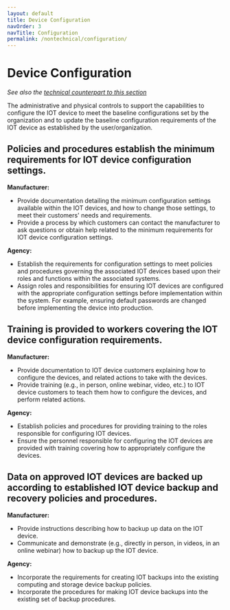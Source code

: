 ```yaml
---
layout: default
title: Device Configuration
navOrder: 3
navTitle: Configuration
permalink: /nontechnical/configuration/
---
```


# Device Configuration

_See also the [technical counterpart to this section](../_8259-Catalog/configuration.md)_

The administrative and physical controls to support the capabilities to configure the IOT device to meet the baseline configurations set by the organization and to update the baseline configuration requirements of the IOT device as established by the user/organization. 

## Policies and procedures establish the minimum requirements for IOT device configuration settings.

**Manufacturer:**

- Provide documentation detailing the minimum configuration settings available within the IOT devices, and how to change those settings, to meet their customers&#39; needs and requirements.
- Provide a process by which customers can contact the manufacturer to ask questions or obtain help related to the minimum requirements for IOT device configuration settings.

**Agency:**

- Establish the requirements for configuration settings to meet policies and procedures governing the associated IOT devices based upon their roles and functions within the associated systems.
- Assign roles and responsibilities for ensuring IOT devices are configured with the appropriate configuration settings before implementation within the system. For example, ensuring default passwords are changed before implementing the device into production.

## Training is provided to workers covering the IOT device configuration requirements.

**Manufacturer:**

- Provide documentation to IOT device customers explaining how to configure the devices, and related actions to take with the devices.
- Provide training (e.g., in person, online webinar, video, etc.) to IOT device customers to teach them how to configure the devices, and perform related actions.

**Agency:**

- Establish policies and procedures for providing training to the roles responsible for configuring IOT devices.
- Ensure the personnel responsible for configuring the IOT devices are provided with training covering how to appropriately configure the devices.

## Data on approved IOT devices are backed up according to established IOT device backup and recovery policies and procedures.

**Manufacturer:**

- Provide instructions describing how to backup up data on the IOT device.
- Communicate and demonstrate (e.g., directly in person, in videos, in an online webinar) how to backup up the IOT device.

**Agency:**

- Incorporate the requirements for creating IOT backups into the existing computing and storage device backup policies.
- Incorporate the procedures for making IOT device backups into the existing set of backup procedures.
